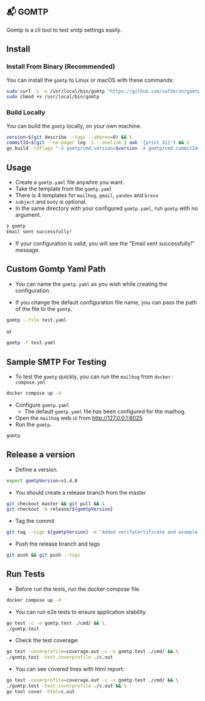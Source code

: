 ## 📬 GOMTP

Gomtp is a cli tool to test smtp settings easily.

## Install

### Install From Binary (Recommended)

You can install the `gomtp` to Linux or macOS with these commands:

```bash
sudo curl -L -o /usr/local/bin/gomtp "https://github.com/safderun/gomtp/releases/latest/download/gomtp-$(uname -s)-$(uname -m)" && \
sudo chmod +x /usr/local/bin/gomtp
```

### Build Locally

You can build the `gomtp` locally, on your own machine.

```bash
version=$(git describe --tags --abbrev=0) && \
commitId=$(git --no-pager log -1 --oneline | awk '{print $1}') && \
go build -ldflags "-X gomtp/cmd.version=$version -X gomtp/cmd.commitId=$commitId" -o gomtp -v .
```

## Usage

- Create a `gomtp.yaml` file anywhre you want.
- Take the template from the `gomtp.yaml`
- There is 4 templates for `mailhog`, `gmail`, `yandex` and `brevo`
- `subject` and `body` is optional.
- In the same directory with your configured `gomtp.yaml`, run `gomtp` with no argument.

```bash
❯ gomtp
Email sent successfully!
```

- If your configuration is valid, you will see the "Email sent successfully!" message.

## Custom Gomtp Yaml Path

- You can name the `gomtp.yaml` as you wish while creating the configuration.

- If you change the default configuration file name, you can pass the path of the file to the `gomtp`.

```bash
gomtp --file test.yaml
```

or

```bash
gomtp -f test.yaml
```

## Sample SMTP For Testing

- To test the `gomtp` quickly, you can run the `mailhog` from `docker-compose.yml`

```bash
docker compose up -d
```

- Configure `gomtp.yaml`
  - The default `gomtp.yaml` file has been configured for the mailhog.
- Open the `mailhog` web ui from http://127.0.0.1:8025
- Run the `gomtp`.

```bash
gomtp
```

## Release a version

- Define a version.

```bash
export gomtpVersion=v1.4.0
```

- You should create a release branch from the master

```bash
git checkout master && git pull && \
git checkout -b release/${gomtpVersion}
```

- Tag the commit

```bash
git tag --sign ${gomtpVersion} -m "Added verifyCertificate and example commands."
```

- Push the release branch and tags

```bash
git push && git push --tags
```

## Run Tests

- Before run the tests, run the docker compose file.

```bash
docker compose up -d
```

- You can run e2e tests to ensure application stability.

```bash
go test -c -o gomtp.test ./cmd/ && \
./gomtp.test
```

- Check the test coverage:

```bash
go test -coverprofile=coverage.out -c -o gomtp.test ./cmd/ && \
./gomtp.test -test.coverprofile ./c.out
```

- You can see covered lines with html report:

```bash
go test -coverprofile=coverage.out -c -o gomtp.test ./cmd/ && \
./gomtp.test -test.coverprofile ./c.out && \
go tool cover -html=c.out
```
